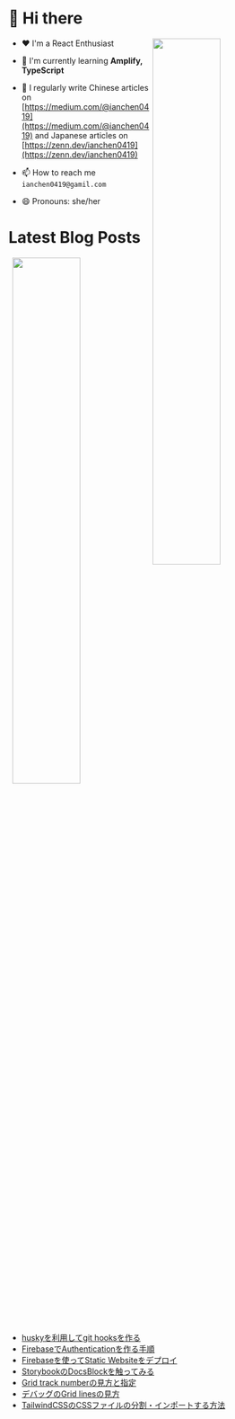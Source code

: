 # 👋 Hi there

<p><img align="right" width="49%" src="https://github-readme-stats.vercel.app/api/top-langs?username=ianchen0419&show_icons=true&locale=en&layout=compact&count_private=false"/></p>


- ❤️ I'm a React Enthusiast

- 🌱 I'm currently learning **Amplify, TypeScript**

- 📝 I regularly write Chinese articles on [https://medium.com/@ianchen0419](https://medium.com/@ianchen0419) and Japanese articles on [https://zenn.dev/ianchen0419](https://zenn.dev/ianchen0419)

- 📫 How to reach me `ianchen0419@gamil.com`

- 😄 Pronouns: she/her 

# Latest Blog Posts

<p><img align="right" width="49%" src="https://github-readme-stats.vercel.app/api?username=ianchen0419&show_icons=true"/></p>

<!-- BLOG-POST-LIST:START -->
- [huskyを利用してgit hooksを作る](https://zenn.dev/ianchen0419/articles/a70d181de74df0)
- [FirebaseでAuthenticationを作る手順](https://zenn.dev/ianchen0419/articles/ff468068541465)
- [Firebaseを使ってStatic Websiteをデプロイ](https://zenn.dev/ianchen0419/articles/9934e5a4d61e2c)
- [StorybookのDocsBlockを触ってみる](https://zenn.dev/ianchen0419/articles/af0ce90a2b1d56)
- [Grid track numberの見方と指定](https://zenn.dev/ianchen0419/articles/5c1447f32afaf6)
- [デバッグのGrid linesの見方](https://zenn.dev/ianchen0419/articles/70a5e01d347428)
- [TailwindCSSのCSSファイルの分割・インポートする方法](https://zenn.dev/ianchen0419/articles/e3243a945762bb)
<!-- BLOG-POST-LIST:END -->
